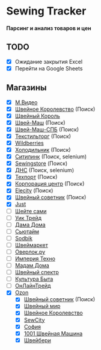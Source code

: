 # Sewing Tracker

#### Парсинг и анализ товаров и цен

## TODO

- [X] Ожидание закрытия Excel
- [X] Перейти на Google Sheets

## Магазины

- [x] [М.Видео](https://www.mvideo.ru/)
- [x] [Швейное Королевство](https://sewing-kingdom.ru/) (Поиск)
- [x] [Щвейный Король](http://sewingking.ru/)
- [x] [Швей-Маш](https://shvei-mash.ru/) (Поиск)
- [x] [Швей-Маш-СПБ](https://shveimash.spb.ru) (Поиск)
- [x] [Текстильторг](https://www.textiletorg.ru) (Поиск)
- [x] [Wildberries](https://wildberries.ru)
- [x] [Холодильник](https://www.holodilnik.ru) (Поиск)
- [x] [Ситилинк](https://www.citilink.ru) (Поиск, selenium)
- [x] [Sewingstore](https://www.sewingstore.ru/) (Поиск)
- [x] [ДНС](https://www.dns-shop.ru/) (Поиск, selenium)
- [x] [Техпорт](https://www.techport.ru/) (Поиск)
- [x] [Корпорация центр](https://kcentr.ru) (Поиск)
- [X] [Elecity](https://elecity.ru/) (Поиск)
- [X] [Швейный советник](https://sewingadvisor.ru/) (Поиск)
- [x] [Just](https://just.ru/)
- [ ] [Шейте сами](https://www.veritaz.ru)
- [ ] [Уик Трейд](https://weektrade.ru/)
- [ ] [Дама Дома](https://damadoma.ru)
- [ ] [Сьютайм](https://sewtime.ru/)
- [ ] [Sodbik](https://www.sodbik.ru/)
- [ ] [Швеймаркет](https://www.redcost.ru)
- [ ] [Оверлок.ру](http://overlock.ru/)
- [ ] [Империя Техно](https://www.imperiatechno.ru/)
- [ ] [Мадам Дома](https://www.madamdoma.ru/)
- [ ] [Швейный спектр](https://swshop.ru/)
- [ ] [Культура Быта](https://moskva.kulturabt.ru/)
- [ ] [ОнЛайнТрейд](https://www.onlinetrade.ru)
- [x] [Ozon](https://ozon.ru/)
  - [x] [Швейный советник](https://www.ozon.ru/seller/shveynyy-sovetnik-85859/?miniapp=seller_85859) (Поиск)
  - [x] [Швейный мир](https://www.ozon.ru/seller/67163/?miniapp=seller_67163)
  - [x] [Швейное Королевство](https://www.ozon.ru/seller/ooo-shveynoe-korolevstvo-147310/bytovaya-tehnika-10500/?miniapp=seller_147310)
  - [x] [SewCity](https://www.ozon.ru/seller/20801/?miniapp=seller_20801)
  - [x] [София](https://www.ozon.ru/seller/shveynyy-magazin-sofiya-39531/bytovaya-tehnika-10500/?miniapp=seller_39531)
  - [x] [1001 Швейная Машина](https://www.ozon.ru/seller/1001-shveynaya-mashina-233945/products/?miniapp=seller_233945)
  - [x] [Швейбери](https://www.ozon.ru/seller/shveyberi-74775/products/?miniapp=seller_74775)
